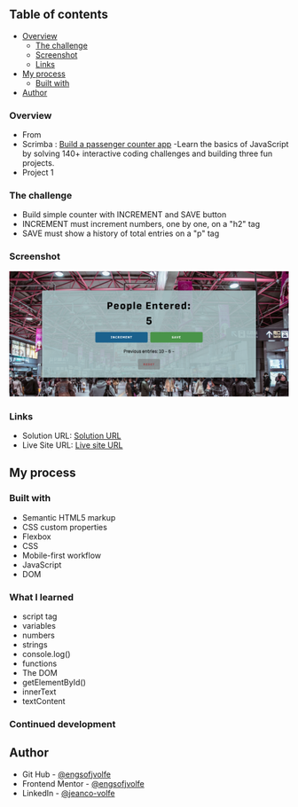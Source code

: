 ## Table of contents

- [Overview](#overview)
  - [The challenge](#the-challenge)
  - [Screenshot](#screenshot)
  - [Links](#links)
- [My process](#my-process)
  - [Built with](#built-with)
- [Author](#author)

### Overview

- From
- Scrimba : [Build a passenger counter app](https://scrimba.com/learn/learnjavascript/welcome-to-the-course-c87pv3hK)
-Learn the basics of JavaScript by solving 140+ interactive coding challenges and building three fun projects.
- Project 1

### The challenge

- Build simple counter with INCREMENT and SAVE button
- INCREMENT must increment numbers, one by one, on a "h2" tag
- SAVE must show a history of total entries on a "p" tag

### Screenshot


![](./images/screenshot.png)

### Links

- Solution URL: [Solution URL](https://github.com/engsofjvolfe/counter)
- Live Site URL: [Live site URL](https://jvolfe-passenger-counter.netlify.app/)

## My process

### Built with

- Semantic HTML5 markup
- CSS custom properties
- Flexbox
- CSS
- Mobile-first workflow
- JavaScript
- DOM

### What I learned
- script tag
- variables
- numbers
- strings
- console.log()
- functions
- The DOM
- getElementById()
- innerText
- textContent

### Continued development

## Author

- Git Hub - [@engsofjvolfe](https://github.com/engsofjvolfe)
- Frontend Mentor - [@engsofjvolfe](https://www.frontendmentor.io/profile/engsofjvolfe)
- LinkedIn - [@jeanco-volfe](https://www.linkedin.com/in/jeanco-volfe/)
<!-- - Instagram - [@jeanco_volfe](https://www.instagram.com/jeanco_volfe/) -->
